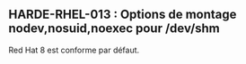 ## HARDE-RHEL-013 : Options de montage nodev,nosuid,noexec pour /dev/shm

Red Hat 8 est conforme par défaut.

